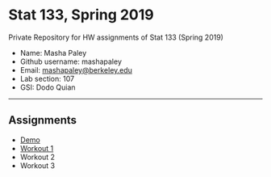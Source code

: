 # Stat 133, Spring 2019

Private Repository for HW assignments of Stat 133 (Spring 2019)

- Name: Masha Paley
- Github username: mashapaley
- Email: mashapaley@berkeley.edu
- Lab section: 107
- GSI: Dodo Quian

-----

## Assignments

- [Demo](demo)
- [Workout 1](workout1)
- Workout 2
- Workout 3


